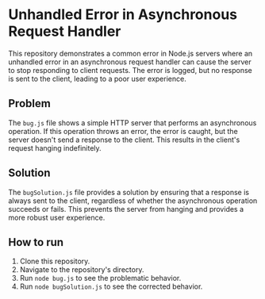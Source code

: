 # Unhandled Error in Asynchronous Request Handler

This repository demonstrates a common error in Node.js servers where an unhandled error in an asynchronous request handler can cause the server to stop responding to client requests.  The error is logged, but no response is sent to the client, leading to a poor user experience.

## Problem

The `bug.js` file shows a simple HTTP server that performs an asynchronous operation. If this operation throws an error, the error is caught, but the server doesn't send a response to the client.  This results in the client's request hanging indefinitely.

## Solution

The `bugSolution.js` file provides a solution by ensuring that a response is always sent to the client, regardless of whether the asynchronous operation succeeds or fails. This prevents the server from hanging and provides a more robust user experience.

## How to run

1. Clone this repository.
2. Navigate to the repository's directory.
3. Run `node bug.js` to see the problematic behavior.
4. Run `node bugSolution.js` to see the corrected behavior.  